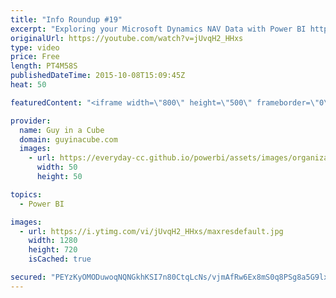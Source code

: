 ```yaml
---
title: "Info Roundup #19"
excerpt: "Exploring your Microsoft Dynamics NAV Data with Power BI http://blogs.msdn.com/b/powerbi/archive/2015/10/07/exploring-your-microsoft-dynamics-nav-data-with-power-bi.aspx  Power BI Weekly Service Update http://blogs.msdn.com/b/powerbi/archive/2015/10/06/power-bi-service-weekly-update-10-06.aspx  Sharing"
originalUrl: https://youtube.com/watch?v=jUvqH2_HHxs
type: video
price: Free
length: PT4M58S
publishedDateTime: 2015-10-08T15:09:45Z
heat: 50

featuredContent: "<iframe width=\"800\" height=\"500\" frameborder=\"0\" src=\"https://www.youtube.com/embed/jUvqH2_HHxs\" allow=\"accelerometer; autoplay; encrypted-media; gyroscope; picture-in-picture\" allowfullscreen></iframe>"

provider:
  name: Guy in a Cube
  domain: guyinacube.com
  images:
    - url: https://everyday-cc.github.io/powerbi/assets/images/organizations/guyinacube.com-50x50.jpg
      width: 50
      height: 50

topics:
  - Power BI

images:
  - url: https://i.ytimg.com/vi/jUvqH2_HHxs/maxresdefault.jpg
    width: 1280
    height: 720
    isCached: true

secured: "PEYzKyOMODuwoqNQNGkhKSI7n80CtqLcNs/vjmAfRw6Ex8mS0q8PSg8a5G9lxMhYTASbvAbl6C3kQatdeHcO3C1rLM4I3ZbpPl86YLUh1ImOrWb1w5XwIpFy/5lxN2L0X7wGUuFS+wWp+fhnfe1S9PZX+ZRcEQ/MaFSdpsdrCpRWjd0tSUZTj9A3meH9nWI9eK/HAB4PfLwTVPdYWfpalzT22araehdP3SALqY2u4NE4r80fmuDs3wagcMlATDrKe0m3r6Eceo4CAP/+iVDKzaJjcKtEBn6DWtCqsvZaMBOvl/EoTiutBfrLAu5NdKUI12vRudu5FZk2+a4+607eEU50eUUUswdbbY7T7boNZbSMN9DZ96gQa4+M5rFsNYs7vXCv8kzp7i36c3JUR5jKbn7mQ2LRM0qiwXLo73oOMrU=;x4k3UsOA4j4iAuq8mUFeMg=="
---
```



